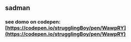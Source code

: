 ## sadman
### see domo on codepen: [https://codepen.io/strugglingBoy/pen/WawpRY](https://codepen.io/strugglingBoy/pen/WawpRY)